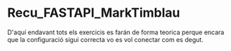 # Recu_FASTAPI_MarkTimblau
D'aquí endavant tots els exercicis es farán de forma teorica perque encara que la configuració sigui correcta vo es vol conectar com es degut.
